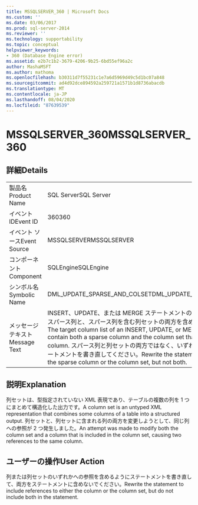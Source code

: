 ```yaml
---
title: MSSQLSERVER_360 | Microsoft Docs
ms.custom: ''
ms.date: 03/06/2017
ms.prod: sql-server-2014
ms.reviewer: ''
ms.technology: supportability
ms.topic: conceptual
helpviewer_keywords:
- 360 (Database Engine error)
ms.assetid: e2b7c1b2-3679-4206-9b25-6bd55ef96a2c
author: MashaMSFT
ms.author: mathoma
ms.openlocfilehash: b30311d7f55231c1e7a6d5969d49c5d1bc07a848
ms.sourcegitcommit: ad4d92dce894592a259721a1571b1d8736abacdb
ms.translationtype: MT
ms.contentlocale: ja-JP
ms.lasthandoff: 08/04/2020
ms.locfileid: "87639539"
---
```

# <a name="mssqlserver_360"></a><span data-ttu-id="8fbea-102">MSSQLSERVER_360</span><span class="sxs-lookup"><span data-stu-id="8fbea-102">MSSQLSERVER_360</span></span>
    
## <a name="details"></a><span data-ttu-id="8fbea-103">詳細</span><span class="sxs-lookup"><span data-stu-id="8fbea-103">Details</span></span>  
  
|||  
|-|-|  
|<span data-ttu-id="8fbea-104">製品名</span><span class="sxs-lookup"><span data-stu-id="8fbea-104">Product Name</span></span>|<span data-ttu-id="8fbea-105">SQL Server</span><span class="sxs-lookup"><span data-stu-id="8fbea-105">SQL Server</span></span>|  
|<span data-ttu-id="8fbea-106">イベント ID</span><span class="sxs-lookup"><span data-stu-id="8fbea-106">Event ID</span></span>|<span data-ttu-id="8fbea-107">360</span><span class="sxs-lookup"><span data-stu-id="8fbea-107">360</span></span>|  
|<span data-ttu-id="8fbea-108">イベント ソース</span><span class="sxs-lookup"><span data-stu-id="8fbea-108">Event Source</span></span>|<span data-ttu-id="8fbea-109">MSSQLSERVER</span><span class="sxs-lookup"><span data-stu-id="8fbea-109">MSSQLSERVER</span></span>|  
|<span data-ttu-id="8fbea-110">コンポーネント</span><span class="sxs-lookup"><span data-stu-id="8fbea-110">Component</span></span>|<span data-ttu-id="8fbea-111">SQLEngine</span><span class="sxs-lookup"><span data-stu-id="8fbea-111">SQLEngine</span></span>|  
|<span data-ttu-id="8fbea-112">シンボル名</span><span class="sxs-lookup"><span data-stu-id="8fbea-112">Symbolic Name</span></span>|<span data-ttu-id="8fbea-113">DML_UPDATE_SPARSE_AND_COLSET</span><span class="sxs-lookup"><span data-stu-id="8fbea-113">DML_UPDATE_SPARSE_AND_COLSET</span></span>|  
|<span data-ttu-id="8fbea-114">メッセージ テキスト</span><span class="sxs-lookup"><span data-stu-id="8fbea-114">Message Text</span></span>|<span data-ttu-id="8fbea-115">INSERT、UPDATE、または MERGE ステートメントの対象の列リストには、スパース列と、スパース列を含む列セットの両方を含めることはできません。</span><span class="sxs-lookup"><span data-stu-id="8fbea-115">The target column list of an INSERT, UPDATE, or MERGE statement cannot contain both a sparse column and the column set that contains the sparse column.</span></span> <span data-ttu-id="8fbea-116">スパース列と列セットの両方ではなく、いずれかを含めるようにステートメントを書き直してください。</span><span class="sxs-lookup"><span data-stu-id="8fbea-116">Rewrite the statement to include either the sparse column or the column set, but not both.</span></span>|  
  
## <a name="explanation"></a><span data-ttu-id="8fbea-117">説明</span><span class="sxs-lookup"><span data-stu-id="8fbea-117">Explanation</span></span>  
 <span data-ttu-id="8fbea-118">列セットは、型指定されていない XML 表現であり、テーブルの複数の列を 1 つにまとめて構造化した出力です。</span><span class="sxs-lookup"><span data-stu-id="8fbea-118">A column set is an untyped XML representation that combines some columns of a table into a structured output.</span></span> <span data-ttu-id="8fbea-119">列セットと、列セットに含まれる列の両方を変更しようとして、同じ列への参照が 2 つ発生しました。</span><span class="sxs-lookup"><span data-stu-id="8fbea-119">An attempt was made to modify both the column set and a column that is included in the column set, causing two references to the same column.</span></span>  
  
## <a name="user-action"></a><span data-ttu-id="8fbea-120">ユーザーの操作</span><span class="sxs-lookup"><span data-stu-id="8fbea-120">User Action</span></span>  
 <span data-ttu-id="8fbea-121">列または列セットのいずれかへの参照を含めるようにステートメントを書き直して、両方をステートメントに含めないでください。</span><span class="sxs-lookup"><span data-stu-id="8fbea-121">Rewrite the statement to include references to either the column or the column set, but do not include both in the statement.</span></span>  
  
  
